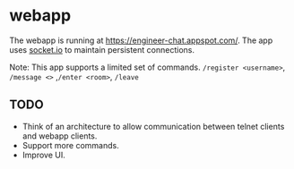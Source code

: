 # webapp

The webapp is running at https://engineer-chat.appspot.com/. The app uses [socket.io](http://socket.io/) to maintain persistent connections.

Note: This app supports a limited set of commands.
`/register <username>`, `/message <>` ,`/enter <room>`, `/leave`

## TODO
- Think of an architecture to allow communication between telnet clients and webapp clients.
- Support more commands.
- Improve UI.
